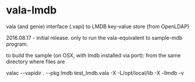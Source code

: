 # vala-lmdb
vala (and genie) interface (.vapi) to LMDB key-value store (from OpenLDAP)

2016.08.17 - initial release. only to run the vala-equivalent to sample-mdb program.


to build the sample (on OSX, with lmdb installed via port): from the same directory where files are

valac --vapidir . --pkg lmdb test_lmdb.vala -X -L/opt/local/lib -X -llmdb  -v

